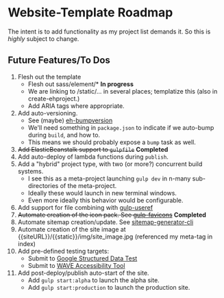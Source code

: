 # Website-Template Roadmap

The intent is to add functionality as my project list demands it. So this is
*highly* subject to change.

## Future Features/To Dos

1. Flesh out the template
    * Flesh out sass/element/* **In progress**
    * We are linking to /static/... in several places; templatize this (also in create-ehproject.)
    * Add ARIA tags where appropriate.
1. Add auto-versioning.
    * See (maybe) [eh-bumpversion](https://www.npmjs.com/package/eh-bumpversion)
    * We'll need something in `package.json` to indicate if we auto-bump during `build`, and how to.
    * This means we should probably expose a `bump` task as well.
1. ~~Add ElasticBeanstalk support to `gulpfile`~~ **Completed**
1. Add auto-deploy of lambda functions during `publish`.
1. Add a "hybrid" project type, with two (or more?) concurrent build systems.
    * I see this as a meta-project launching `gulp dev` in n-many sub-directories of the meta-project.
    * Ideally these would launch in new terminal windows.
    * Even more ideally this behavior would be configurable.
1. Add support for file combining with [gulp-useref](https://www.npmjs.com/package/gulp-useref)
1. ~~Automate creation of the icon pack. See [gulp-favicons](https://www.npmjs.com/package/gulp-favicons)~~ **Completed**
1. Automate sitemap creation/update. See [sitemap-generator-cli](https://www.npmjs.com/package/sitemap-generator-cli)
1. Automate creation of the site image at {{siteURL}}/{{static}}/img/site_image.jpg (referenced my meta-tag in index)
1. Add pre-defined testing targets:
    * Submit to [Google Structured Data Test](https://search.google.com/structured-data/testing-tool/u/0/#url=...)
    * Submit to [WAVE Accessibility Tool](https://wave.webaim.org/report#/{{siteDomain}})
1. Add post-deploy/publish auto-start of the site.
    * Add `gulp start:alpha` to launch the alpha site.
    * Add `gulp start:production` to launch the production site.
